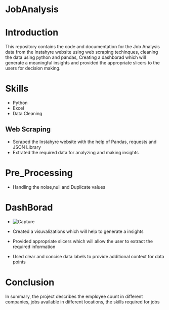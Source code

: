 # JobAnalysis
# Introduction
  This repository contains the code and documentation for the Job Analysis data from the Instahyre website using web scraping techinques, cleaning the data using python and pandas, Creating a dashborad which will generate a meaningful insights and provided the appropriate slicers to the users for decision making.
# Skills
- Python
- Excel
- Data Cleaning
## Web Scraping
- Scraped the Instahyre website with the help of Pandas, requests and JSON Library
- Extrated the required data for analyzing and making insights
# Pre_Processing
- Handling the noise,null and Duplicate values
# DashBorad
- ![Capture](https://github.com/Saikiran0432/JobAnalytics_Project/assets/144260007/f891f623-3e52-494b-998c-6edbb5a3077d)

- Created a visuvalizations which will help to generate a insights
- Provided appropriate slicers which will allow the user to extract the required information
- Used clear and concise data labels to provide additional context for data points
# Conclusion
  In summary, the project describes the employee count in different companies, jobs available in different locations, the skills required for jobs 
